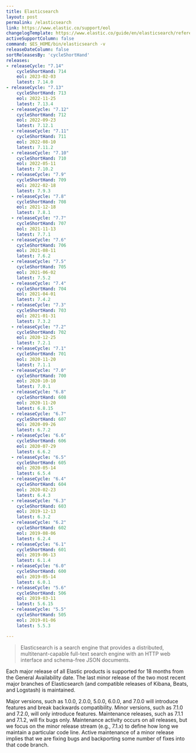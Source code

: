 ```yaml
---
title: Elasticsearch
layout: post
permalink: /elasticsearch
link: https://www.elastic.co/support/eol
changelogTemplate: https://www.elastic.co/guide/en/elasticsearch/reference/__RELEASE_CYCLE__/release-notes-__LATEST__.html
activeSupportColumn: false
command: $ES_HOME/bin/elasticsearch -v
releaseDateColumn: false
sortReleasesBy: 'cycleShortHand'
releases:
- releaseCycle: "7.14"
    cycleShortHand: 714
    eol: 2023-02-03
    latest: 7.14.0
- releaseCycle: "7.13"
    cycleShortHand: 713
    eol: 2022-11-25
    latest: 7.13.4
  - releaseCycle: "7.12"
    cycleShortHand: 712
    eol: 2022-09-23
    latest: 7.12.1
  - releaseCycle: "7.11"
    cycleShortHand: 711
    eol: 2022-08-10
    latest: 7.11.2
  - releaseCycle: "7.10"
    cycleShortHand: 710
    eol: 2022-05-11
    latest: 7.10.2
  - releaseCycle: "7.9"
    cycleShortHand: 709
    eol: 2022-02-18
    latest: 7.9.3
  - releaseCycle: "7.8"
    cycleShortHand: 708
    eol: 2021-12-18
    latest: 7.8.1
  - releaseCycle: "7.7"
    cycleShortHand: 707
    eol: 2021-11-13
    latest: 7.7.1
  - releaseCycle: "7.6"
    cycleShortHand: 706
    eol: 2021-08-11
    latest: 7.6.2
  - releaseCycle: "7.5"
    cycleShortHand: 705
    eol: 2021-06-02
    latest: 7.5.2
  - releaseCycle: "7.4"
    cycleShortHand: 704
    eol: 2021-04-01
    latest: 7.4.2
  - releaseCycle: "7.3"
    cycleShortHand: 703
    eol: 2021-01-31
    latest: 7.3.2
  - releaseCycle: "7.2"
    cycleShortHand: 702
    eol: 2020-12-25
    latest: 7.2.1
  - releaseCycle: "7.1"
    cycleShortHand: 701
    eol: 2020-11-20
    latest: 7.1.1
  - releaseCycle: "7.0"
    cycleShortHand: 700
    eol: 2020-10-10
    latest: 7.0.1
  - releaseCycle: "6.8"
    cycleShortHand: 608
    eol: 2020-11-20
    latest: 6.8.15
  - releaseCycle: "6.7"
    cycleShortHand: 607
    eol: 2020-09-26
    latest: 6.7.2
  - releaseCycle: "6.6"
    cycleShortHand: 606
    eol: 2020-07-29
    latest: 6.6.2
  - releaseCycle: "6.5"
    cycleShortHand: 605
    eol: 2020-05-14
    latest: 6.5.4
  - releaseCycle: "6.4"
    cycleShortHand: 604
    eol: 2020-02-23
    latest: 6.4.3
  - releaseCycle: "6.3"
    cycleShortHand: 603
    eol: 2019-12-13
    latest: 6.3.2
  - releaseCycle: "6.2"
    cycleShortHand: 602
    eol: 2019-08-06
    latest: 6.2.4
  - releaseCycle: "6.1"
    cycleShortHand: 601
    eol: 2019-06-13
    latest: 6.1.4
  - releaseCycle: "6.0"
    cycleShortHand: 600
    eol: 2019-05-14
    latest: 6.0.1
  - releaseCycle: "5.6"
    cycleShortHand: 506
    eol: 2019-03-11
    latest: 5.6.15
  - releaseCycle: "5.5"
    cycleShortHand: 505
    eol: 2019-01-06
    latest: 5.5.3

---
```


> Elasticsearch is a search engine that provides a distributed, multitenant-capable full-text search engine with an HTTP web interface and schema-free JSON documents.

Each major release of all Elastic products is supported for 18 months from the General Availability date. The last minor release of the two most recent major branches of Elasticsearch (and compatible releases of Kibana, Beats, and Logstash) is maintained.

Major versions, such as 1.0.0, 2.0.0, 5.0.0, 6.0.0, and 7.0.0 will introduce features and break backwards compatibility. Minor versions, such as 7.1.0 and 7.2.0, will only introduce features. Maintenance releases, such as 7.1.1 and 7.1.2, will fix bugs only. Maintenance activity occurs on all releases, but we focus on the minor release stream (e.g., 7.1.x) to define how long we maintain a particular code line. Active maintenance of a minor release implies that we are fixing bugs and backporting some number of fixes into that code branch.
